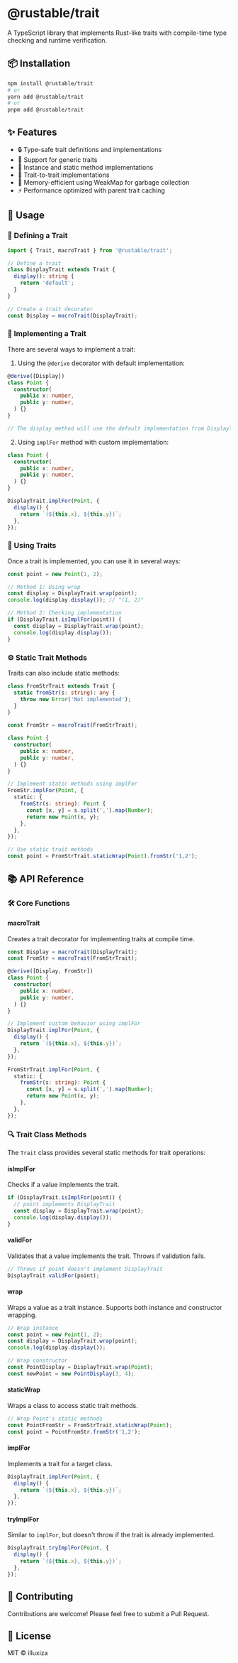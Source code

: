 # @rustable/trait

A TypeScript library that implements Rust-like traits with compile-time type checking and runtime verification.

## 📦 Installation

```bash
npm install @rustable/trait
# or
yarn add @rustable/trait
# or
pnpm add @rustable/trait
```

## ✨ Features

- 🔒 Type-safe trait definitions and implementations
- 🎯 Support for generic traits
- 🔄 Instance and static method implementations
- 🔗 Trait-to-trait implementations
- 💾 Memory-efficient using WeakMap for garbage collection
- ⚡ Performance optimized with parent trait caching

## 📖 Usage

### 🎨 Defining a Trait

```typescript
import { Trait, macroTrait } from '@rustable/trait';

// Define a trait
class DisplayTrait extends Trait {
  display(): string {
    return 'default';
  }
}

// Create a trait decorator
const Display = macroTrait(DisplayTrait);
```

### 🔧 Implementing a Trait

There are several ways to implement a trait:

1. Using the `@derive` decorator with default implementation:

```typescript
@derive([Display])
class Point {
  constructor(
    public x: number,
    public y: number,
  ) {}
}

// The display method will use the default implementation from DisplayTrait
```

2. Using `implFor` method with custom implementation:

```typescript
class Point {
  constructor(
    public x: number,
    public y: number,
  ) {}
}

DisplayTrait.implFor(Point, {
  display() {
    return `(${this.x}, ${this.y})`;
  },
});
```

### 🚀 Using Traits

Once a trait is implemented, you can use it in several ways:

```typescript
const point = new Point(1, 2);

// Method 1: Using wrap
const display = DisplayTrait.wrap(point);
console.log(display.display()); // "(1, 2)"

// Method 2: Checking implementation
if (DisplayTrait.isImplFor(point)) {
  const display = DisplayTrait.wrap(point);
  console.log(display.display());
}
```

### ⚙️ Static Trait Methods

Traits can also include static methods:

```typescript
class FromStrTrait extends Trait {
  static fromStr(s: string): any {
    throw new Error('Not implemented');
  }
}

const FromStr = macroTrait(FromStrTrait);

class Point {
  constructor(
    public x: number,
    public y: number,
  ) {}
}

// Implement static methods using implFor
FromStr.implFor(Point, {
  static: {
    fromStr(s: string): Point {
      const [x, y] = s.split(',').map(Number);
      return new Point(x, y);
    },
  },
});

// Use static trait methods
const point = FromStrTrait.staticWrap(Point).fromStr('1,2');
```

## 📚 API Reference

### 🛠️ Core Functions

#### macroTrait

Creates a trait decorator for implementing traits at compile time.

```typescript
const Display = macroTrait(DisplayTrait);
const FromStr = macroTrait(FromStrTrait);

@derive([Display, FromStr])
class Point {
  constructor(
    public x: number,
    public y: number,
  ) {}
}

// Implement custom behavior using implFor
DisplayTrait.implFor(Point, {
  display() {
    return `(${this.x}, ${this.y})`;
  },
});

FromStrTrait.implFor(Point, {
  static: {
    fromStr(s: string): Point {
      const [x, y] = s.split(',').map(Number);
      return new Point(x, y);
    },
  },
});
```

### 🔍 Trait Class Methods

The `Trait` class provides several static methods for trait operations:

#### isImplFor

Checks if a value implements the trait.

```typescript
if (DisplayTrait.isImplFor(point)) {
  // point implements DisplayTrait
  const display = DisplayTrait.wrap(point);
  console.log(display.display());
}
```

#### validFor

Validates that a value implements the trait. Throws if validation fails.

```typescript
// Throws if point doesn't implement DisplayTrait
DisplayTrait.validFor(point);
```

#### wrap

Wraps a value as a trait instance. Supports both instance and constructor wrapping.

```typescript
// Wrap instance
const point = new Point(1, 2);
const display = DisplayTrait.wrap(point);
console.log(display.display());

// Wrap constructor
const PointDisplay = DisplayTrait.wrap(Point);
const newPoint = new PointDisplay(3, 4);
```

#### staticWrap

Wraps a class to access static trait methods.

```typescript
// Wrap Point's static methods
const PointFromStr = FromStrTrait.staticWrap(Point);
const point = PointFromStr.fromStr('1,2');
```

#### implFor

Implements a trait for a target class.

```typescript
DisplayTrait.implFor(Point, {
  display() {
    return `(${this.x}, ${this.y})`;
  },
});
```

#### tryImplFor

Similar to `implFor`, but doesn't throw if the trait is already implemented.

```typescript
DisplayTrait.tryImplFor(Point, {
  display() {
    return `(${this.x}, ${this.y})`;
  },
});
```

## 🤝 Contributing

Contributions are welcome! Please feel free to submit a Pull Request.

## 📄 License

MIT © illuxiza
